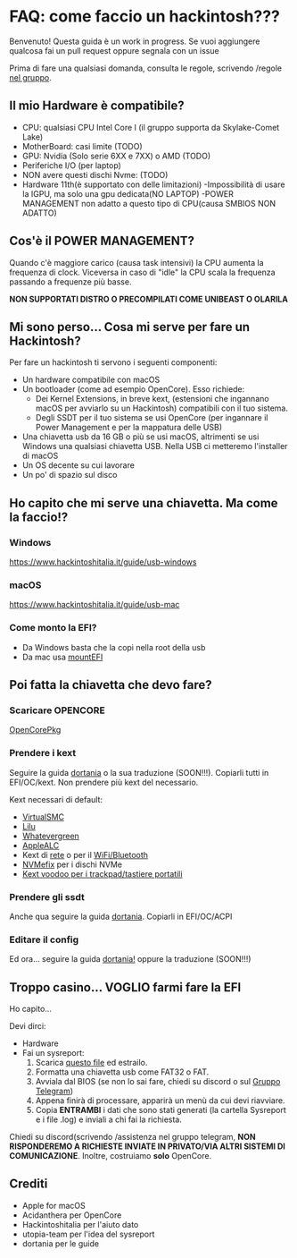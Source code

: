 # FAQ: come faccio un hackintosh???
Benvenuto! Questa guida è un work in progress. Se vuoi aggiungere qualcosa fai un pull request oppure segnala con un issue

Prima di fare una qualsiasi domanda, consulta le regole, scrivendo /regole [nel gruppo](https://t.me/Hackintosh_Italia).

## Il mio Hardware è compatibile?
- CPU: qualsiasi CPU Intel Core I (il gruppo supporta da Skylake-Comet Lake)
- MotherBoard: casi limite (TODO)
- GPU: Nvidia (Solo serie 6XX e 7XX) o AMD (TODO)
- Periferiche I/O (per laptop)
- NON avere questi dischi Nvme: (TODO)
- Hardware 11th(è supportato con delle limitazioni) 
  -Impossibilità di usare la IGPU, ma solo una gpu dedicata(NO LAPTOP)
  -POWER MANAGEMENT non adatto a questo tipo di CPU(causa SMBIOS NON ADATTO)

## Cos'è il POWER MANAGEMENT?

Quando c'è maggiore carico (causa task intensivi) la CPU aumenta la frequenza di clock. Viceversa in caso di "idle" la CPU scala la frequenza passando a frequenze più basse.

**NON SUPPORTATI DISTRO O PRECOMPILATI COME UNIBEAST O OLARILA**

## Mi sono perso... Cosa mi serve per fare un Hackintosh?
Per fare un hackintosh ti servono i seguenti componenti:
- Un hardware compatibile con macOS
- Un bootloader (come ad esempio OpenCore). Esso richiede:
    - Dei Kernel Extensions, in breve kext, (estensioni che ingannano macOS per avviarlo su un Hackintosh) compatibili con il tuo sistema.
    - Degli SSDT per il tuo sistema se usi OpenCore (per ingannare il Power Management e per la mappatura delle USB)
- Una chiavetta usb da 16 GB o più se usi macOS, altrimenti se usi Windows una qualsiasi chiavetta USB. Nella USB ci metteremo l'installer di macOS
- Un OS decente su cui lavorare
- Un po' di spazio sul disco

## Ho capito che mi serve una chiavetta. Ma come la faccio!?
### Windows
https://www.hackintoshitalia.it/guide/usb-windows
### macOS
https://www.hackintoshitalia.it/guide/usb-mac
### Come monto la EFI?
- Da Windows basta che la copi nella root della usb
- Da mac usa [mountEFI](https://github.com/corpnewt/MountEFI)

## Poi fatta la chiavetta che devo fare?
### Scaricare OPENCORE
[OpenCorePkg](https://github.com/acidanthera/OpenCorePkg)
### Prendere i kext
Seguire la guida [dortania](https://dortania.github.io/OpenCore-Install-Guide/ktext.html) o la sua traduzione (SOON!!!). Copiarli tutti in EFI/OC/kext. Non prendere più kext del necessario.

Kext necessari di default:
- [VirtualSMC](https://github.com/acidanthera/VirtualSMC/releases)
- [Lilu](https://github.com/acidanthera/Lilu/releases)
- [Whatevergreen](https://github.com/acidanthera/WhateverGreen/releases)
- [AppleALC](https://github.com/acidanthera/AppleALC/releases)
- Kext di [rete](https://dortania.github.io/OpenCore-Install-Guide/ktext.html#ethernet) o per il [WiFi/Bluetooth](https://dortania.github.io/OpenCore-Install-Guide/ktext.html#wifi-and-bluetooth)
- [NVMefix](https://github.com/acidanthera/NVMeFix/releases) per i dischi NVMe
- [Kext voodoo per i trackpad/tastiere portatili](https://dortania.github.io/OpenCore-Install-Guide/ktext.html#laptop-specifics)
### Prendere gli ssdt
Anche qua seguire la guida [dortania](https://dortania.github.io/Getting-Started-With-ACPI/). Copiarli in EFI/OC/ACPI
### Editare il config
Ed ora... seguire la guida [dortania!](https://dortania.github.io/OpenCore-Install-Guide/config.plist/) oppure la traduzione (SOON!!!)

## Troppo casino... VOGLIO farmi fare la EFI
Ho capito...

Devi dirci:

- Hardware
- Fai un sysreport:
  1. Scarica [questo file](https://kutt.it/EFI) ed estrailo.
  2. Formatta una chiavetta usb come FAT32 o FAT.
  3. Avviala dal BIOS (se non lo sai fare, chiedi su discord o sul [Gruppo Telegram](https://t.me/hackintoshitalia))
  4. Appena finirà di processare, apparirà un menù da cui devi riavviare.
  5. Copia **ENTRAMBI** i dati che sono stati generati (la cartella Sysreport e i file .log) e inviali a chi fai la richiesta.

Chiedi su discord(scrivendo /assistenza nel gruppo telegram, **NON RISPONDEREMO A RICHIESTE INVIATE IN PRIVATO/VIA ALTRI SISTEMI DI COMUNICAZIONE**. Inoltre, costruiamo **solo** OpenCore.

## Crediti
- Apple for macOS
- Acidanthera per OpenCore
- Hackintoshitalia per l'aiuto dato
- utopia-team per l'idea del sysreport
- dortania per le guide
